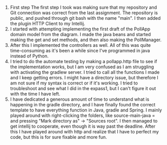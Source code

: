 1. First step
The first step I took was making sure that my repository and Git connection was correct from the last assignment.
The repository is public, and pushed through git bash with the name "main".
I then added the plugin HTTP Client to my Intellij. 
2. I started with attempting implementing the first draft of the PollApp domain model from the diagram.
I made the java beans and started making the get and set methods, and then also making the PollManager.
3. After this I implemented the controllers as well. All of this was quite time-consuming as it's been a while since
I've programmed in java instead of Python. 
4. I tried to do the automate testing by making a pollapp.http file to see if the implementation works,
but I am very confused as I am struggling with activating the gradlew server.
I tried to call all the functions I made and I keep getting errors. I might have a directory issue, but therefore I 
am not sure if my syntax is correct or if it's working. I tried to troubleshoot and see what I
did in the expass1, but I can't figure it out with the time I have left.
5. I have dedicated a generous amount of time to understand what is happening in the gradle directory, and I have finally found
the correct template to have everything function in Java, gradle and Spring. I mainly played around with right-clicking
the folders, like source-main-java = and pressing "Mark directory as" -> "Sources root". I then managed to get intellij
to cooperate, even though it is way past the deadline. After this I have played around with http and realize that I have to
perfect my code, but this is for sure fixable and more fun. 